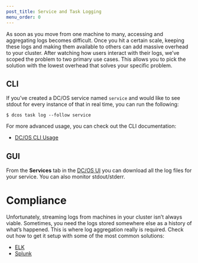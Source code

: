 ```yaml
---
post_title: Service and Task Logging
menu_order: 0
---
```


As soon as you move from one machine to many, accessing and aggregating logs becomes difficult. Once you hit a certain scale, keeping these logs and making them available to others can add massive overhead to your cluster. After watching how users interact with their logs, we’ve scoped the problem to two primary use cases. This allows you to pick the solution with the lowest overhead that solves your specific problem.

## CLI

If you’ve created a DC/OS service named `service` and would like to see stdout for every instance of that in real time, you can run the following:

```
$ dcos task log --follow service
```

For more advanced usage, you can check out the CLI documentation:

- [DC/OS CLI Usage][1]

## GUI

From the **Services** tab in the [DC/OS UI](/docs/1.9/usage/webinterface/) you can download all the log files for your service. You can also monitor stdout/stderr.

# Compliance

Unfortunately, streaming logs from machines in your cluster isn’t always viable. Sometimes, you need the logs stored somewhere else as a history of what’s happened. This is where log aggregation really is required. Check out how to get it setup with some of the most common solutions:

- [ELK][2]
- [Splunk][3]

[1]: /docs/1.9/usage/cli/
[2]: ../elk/
[3]: ../splunk/
